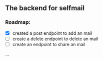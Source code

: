 ## The backend for selfmail

### Roadmap:
- [x] created a post endpoint to add an mail
- [ ] create a delete endpoint to delete an mail
- [ ] create an endpoint to share an mail

...